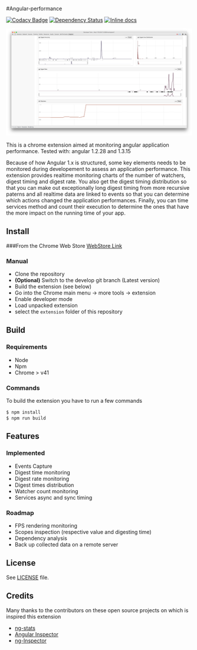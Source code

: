 #Angular-performance

[![Codacy Badge](https://www.codacy.com/project/badge/1ae19e8ddd704a7bab46537588224099)](https://www.codacy.com/app/nikel092_2742/angular-performance)
[![Dependency Status](https://david-dm.org/Linkurious/angular-performance.svg)](https://david-dm.org/Linkurious/angular-performance)
[![Inline docs](http://inch-ci.org/github/Linkurious/angular-performance.svg?branch=master)](http://inch-ci.org/github/Linkurious/angular-performance)

[![Screenshot](screenshot.png)](screenshot.png)

This is a chrome extension aimed at monitoring angular application performance.
Tested with: angular 1.2.28 and 1.3.15

Because of how Angular 1.x is structured, some key elements needs to be monitored during developement to assess an application performance. This extension provides realtime monitoring charts of the number of watchers, digest timing and digest rate. You also get the digest timing distribution so that you can make out exceptionally long digest timing from more recursive paterns and all realtime data are linked to events so that you can determine which actions changed the application performances. Finally, you can time services method and count their execution to determine the ones that have the more impact on the running time of your app. 

## Install
###From the Chrome Web Store
[WebStore Link](https://chrome.google.com/webstore/detail/angular-performance/hejbpbhdhhchmmcgmccpnngfedalkmkm)

### Manual
* Clone the repository
* **(Optional)** Switch to the develop git branch (Latest version)
* Build the extension (see below)
* Go into the Chrome main menu -> more tools -> extension 
* Enable developer mode
* Load unpacked extension
* select the `extension` folder of this repository


## Build
### Requirements
* Node
* Npm
* Chrome > v41

### Commands

To build the extension you have to run a few commands

```shell
$ npm install
$ npm run build
```

## Features

### Implemented
* Events Capture
* Digest time monitoring
* Digest rate monitoring
* Digest times distribution
* Watcher count monitoring
* Services async and sync timing

### Roadmap
* FPS rendering monitoring
* Scopes inspection (respective value and digesting time)
* Dependency analysis
* Back up collected data on a remote server

## License
See [LICENSE](LICENSE) file.

## Credits
Many thanks to the contributors on these open source projects on which is inspired this extension
* [ng-stats](https://github.com/kentcdodds/ng-stats)
* [Angular Inspector](https://github.com/kkirsche/angularjs-inspector)
* [ng-Inspector](https://github.com/rev087/ng-inspector)

